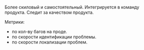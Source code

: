 Более скиловый и самостоятельный.
Интегрируется в команду продукта.
Следит за качеством продукта. 

Метрики:
- по кол-ву багов на проде.
- по скорости идентификации проблемы.
- по скорости локализации проблем.